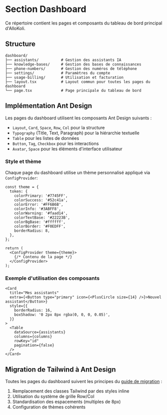# Section Dashboard

Ce répertoire contient les pages et composants du tableau de bord principal d'AlloKoli.

## Structure

```
dashboard/
├── assistants/          # Gestion des assistants IA
├── knowledge-bases/     # Gestion des bases de connaissances
├── phone-numbers/       # Gestion des numéros de téléphone
├── settings/            # Paramètres du compte
├── usage-billing/       # Utilisation et facturation
├── layout.tsx           # Layout commun pour toutes les pages du dashboard
└── page.tsx             # Page principale du tableau de bord
```

## Implémentation Ant Design

Les pages du dashboard utilisent les composants Ant Design suivants :

- `Layout`, `Card`, `Space`, `Row`, `Col` pour la structure
- `Typography` (Title, Text, Paragraph) pour la hiérarchie textuelle
- `Table` pour les listes de données
- `Button`, `Tag`, `Checkbox` pour les interactions
- `Avatar`, `Space` pour les éléments d'interface utilisateur

### Style et thème

Chaque page du dashboard utilise un thème personnalisé appliqué via `ConfigProvider`:

```tsx
const theme = {
  token: {
    colorPrimary: '#7745FF',
    colorSuccess: '#52c41a',
    colorError: '#FF6B6B',
    colorInfo: '#3ABFF8',
    colorWarning: '#faad14',
    colorTextBase: '#22223B',
    colorBgBase: '#ffffff',
    colorBorder: '#F0EDFF',
    borderRadius: 8,
  },
};

return (
  <ConfigProvider theme={theme}>
    {/* Contenu de la page */}
  </ConfigProvider>
);
```

### Exemple d'utilisation des composants

```tsx
<Card
  title="Mes assistants"
  extra={<Button type="primary" icon={<PlusCircle size={14} />}>Nouvel assistant</Button>}
  style={{
    borderRadius: 16,
    boxShadow: '0 2px 8px rgba(0, 0, 0, 0.05)',
  }}
>
  <Table 
    dataSource={assistants} 
    columns={columns} 
    rowKey="id"
    pagination={false}
  />
</Card>
```

## Migration de Tailwind à Ant Design

Toutes les pages du dashboard suivent les principes du [guide de migration](../../../DOCS/guides/ant-design-migration.md) :

1. Remplacement des classes Tailwind par des styles inline
2. Utilisation du système de grille Row/Col
3. Standardisation des espacements (multiples de 8px)
4. Configuration de thèmes cohérents 